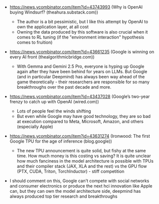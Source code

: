 - https://news.ycombinator.com/item?id=43743993 (Why is OpenAI buying Windsurf? (theahura.substack.com))
  - The author is a bit pessimistic, but I like this attempt by OpenAI to own the application layer, at all cost
  - Owning the data produced by this software is also crucial when it comes to RL tuning (if the "environment interaction" hypothesis comes to fruition)
- https://news.ycombinator.com/item?id=43661235 (Google is winning on every AI front (thealgorithmicbridge.com))
  - With Gemma and Gemini 2.5 Pro, everyone is hyping up Google again after they have been behind for years on LLMs. But Google (and in particular Deepmind) has always been way ahead of the game theoretically - their researchers are responsible for so many breakthroughs over the past decade and more.
- https://news.ycombinator.com/item?id=43437028 (Google’s two-year frenzy to catch up with OpenAI (wired.com))
  - Lots of people feel the winds shifting
  - But even while Google may have good technology, they are so bad at execution compared to Meta, Microsoft, Amazon, and others (especially Apple)
- https://news.ycombinator.com/item?id=43631274 (Ironwood: The first Google TPU for the age of inference (blog.google))
  - The new TPU announcement is quite solid, but fishy at the same time. How much money is this costing vs saving? It is quite unclear how much fanciness in the model architecture is possible with TPUs and their compiler stack (JAX, XLA and the rest) vs the GPU flow (PTX, CUDA, Triton, TorchInductor) - stiff competition

- I should comment on this, Google can't compete with social networks and consumer electronics or produce the next hci innovation like Apple can, but they can own the model architecture side, deepmind has always produced top tier research and breakthroughs
